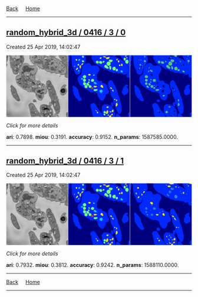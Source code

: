 
[Back](..)&nbsp;&nbsp;&nbsp;&nbsp;&nbsp;[Home](https://leapmanlab.github.io/snapshots)

---

<div class="summary"><a href="0"><h2>random_hybrid_3d / 0416 / 3 / 0</h2></a><p>Created 25 Apr 2019, 14:02:47
</p><a href="0"><img src="0/media/summary.png" align="center"></a><p>
<i>Click for more details</i>
</p></div>

**ari**: 0.7898. **miou**: 0.3191. **accuracy**: 0.9152. **n_params**: 1587585.0000. 

---

<div class="summary"><a href="1"><h2>random_hybrid_3d / 0416 / 3 / 1</h2></a><p>Created 25 Apr 2019, 14:02:47
</p><a href="1"><img src="1/media/summary.png" align="center"></a><p>
<i>Click for more details</i>
</p></div>

**ari**: 0.7932. **miou**: 0.3812. **accuracy**: 0.9242. **n_params**: 1588110.0000. 

---

[Back](..)&nbsp;&nbsp;&nbsp;&nbsp;&nbsp;[Home](https://leapmanlab.github.io/snapshots)

---